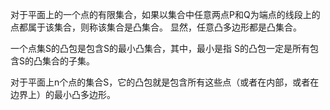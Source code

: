 对于平面上的一个点的有限集合，如果以集合中任意两点P和Q为端点的线段上的点都属于该集合，则称该集合是凸集合。
显然，任意凸多边形都是凸集合。

一个点集S的凸包是包含S的最小凸集合，其中，最小是指
S的凸包一定是所有包含S的凸集合的子集。

 对于平面上n个点的集合S，它的凸包就是包含所有这些点（或者在内部，或者在边界上）的最小凸多边形。
